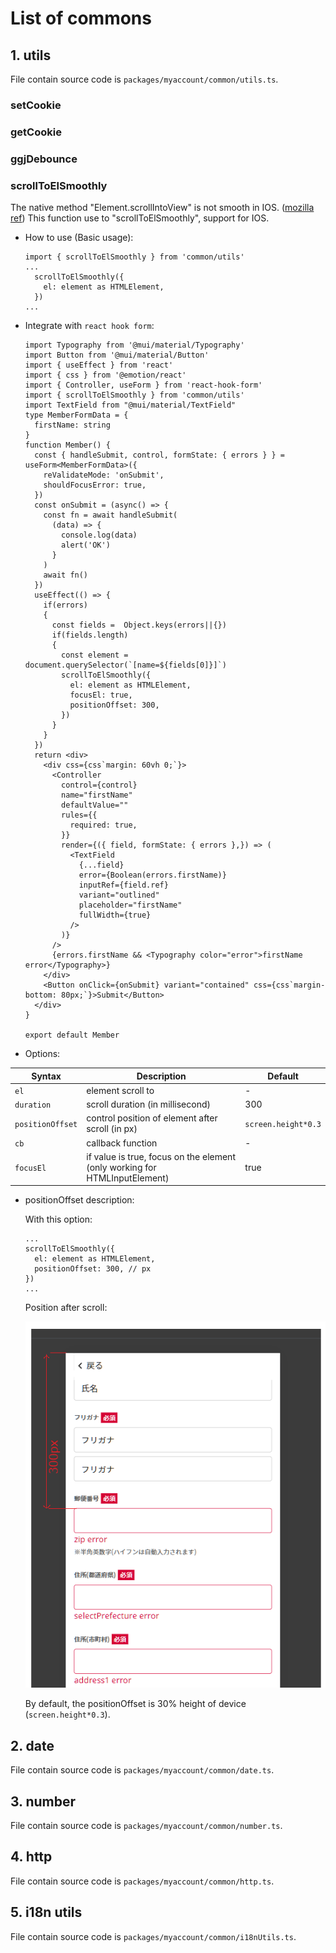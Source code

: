 # List of commons

## 1. utils
File contain source code is `packages/myaccount/common/utils.ts`.
### setCookie
### getCookie
### ggjDebounce
### scrollToElSmoothly
The native method "Element.scrollIntoView" is not smooth in IOS. ([mozilla ref](https://developer.mozilla.org/en-US/docs/Web/API/Element/scrollIntoView)) This function use to "scrollToElSmoothly", support for IOS.
- How to use (Basic usage):
  ```
  import { scrollToElSmoothly } from 'common/utils'
  ...
    scrollToElSmoothly({
      el: element as HTMLElement,
    })
  ...
  ```
- Integrate with `react hook form`:
  ```
  import Typography from '@mui/material/Typography'
  import Button from '@mui/material/Button'
  import { useEffect } from 'react'
  import { css } from '@emotion/react'
  import { Controller, useForm } from 'react-hook-form'
  import { scrollToElSmoothly } from 'common/utils'
  import TextField from "@mui/material/TextField"
  type MemberFormData = {
    firstName: string
  }
  function Member() {
    const { handleSubmit, control, formState: { errors } } = useForm<MemberFormData>({
      reValidateMode: 'onSubmit',
      shouldFocusError: true,
    })
    const onSubmit = (async() => {
      const fn = await handleSubmit(
        (data) => {
          console.log(data)
          alert('OK')
        }
      )
      await fn()
    })
    useEffect(() => {
      if(errors)
      {
        const fields =  Object.keys(errors||{})
        if(fields.length)
        {
          const element = document.querySelector(`[name=${fields[0]}]`)
          scrollToElSmoothly({
            el: element as HTMLElement,
            focusEl: true,
            positionOffset: 300,
          })
        }
      }
    })
    return <div>
      <div css={css`margin: 60vh 0;`}>
        <Controller
          control={control}
          name="firstName"
          defaultValue=""
          rules={{
            required: true,
          }}
          render={({ field, formState: { errors },}) => (
            <TextField
              {...field}
              error={Boolean(errors.firstName)}
              inputRef={field.ref}
              variant="outlined"
              placeholder="firstName"
              fullWidth={true}
            />
          )}
        />
        {errors.firstName && <Typography color="error">firstName error</Typography>}
      </div>
      <Button onClick={onSubmit} variant="contained" css={css`margin-bottom: 80px;`}>Submit</Button>
    </div>
  }
  
  export default Member
  ```
- Options:

| Syntax           | Description                                                                | Default             |
|------------------|----------------------------------------------------------------------------|---------------------|
| `el`             | element scroll to                                                          | -                   |
| `duration`       | scroll duration (in millisecond)                                           | 300                 |
| `positionOffset` | control position of element after scroll (in px)                           | `screen.height*0.3` |
| `cb`             | callback function                                                          | -                   |
| `focusEl`        | if value is true, focus on the element (only working for HTMLInputElement) | true                |
- positionOffset description:

  With this option:
  ```
  ...
  scrollToElSmoothly({
    el: element as HTMLElement,
    positionOffset: 300, // px
  })
  ...
  ```

  Position after scroll:

  ![positionOffset-des](./readme-image/positionOffset-des.png)

  By default, the positionOffset is 30% height of device (`screen.height*0.3`).


## 2. date
File contain source code is `packages/myaccount/common/date.ts`.
## 3. number
File contain source code is `packages/myaccount/common/number.ts`.
## 4. http
File contain source code is `packages/myaccount/common/http.ts`.
## 5. i18n utils
File contain source code is `packages/myaccount/common/i18nUtils.ts`.
